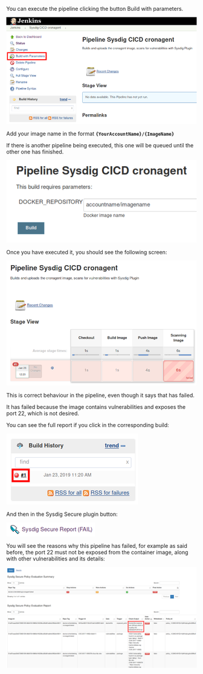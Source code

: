 You can execute the pipeline clicking the button Build with parameters.

![Build with Parameters](assets/image16.png)

Add your image name in the format **`{YourAccountName}/{ImageName}`**

If there is another pipeline being executed, this one will be queued until the other one has finished.

![Pipeline Sysdig CI/CD cronagent](assets/image17.png)

Once you have executed it, you should see the following screen:

![Pipeline Sysdig CI/CD cronagent](assets/image18.png)

This is correct behaviour in the pipeline, even though it says that has failed.

It has failed because the image contains vulnerabilities and exposes the port 22, which is not desired.

You can see the full report if you click in the corresponding build:

![Build history](assets/image19.png)

And then in the Sysdig Secure plugin button:

![Sysdig Secure Report](assets/image20.png)

You will see the reasons why this pipeline has failed, for example as said before, the port 22 must not be exposed from the container image, along with other vulnerabilities and its details:

![Sysdig Secure Policy Evaluation Summary](assets/image21.png)
